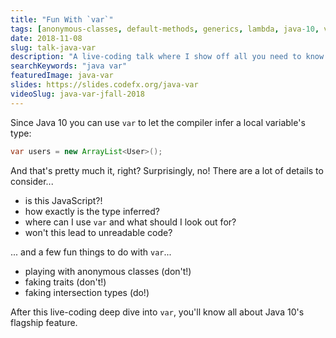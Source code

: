 ```yaml
---
title: "Fun With `var`"
tags: [anonymous-classes, default-methods, generics, lambda, java-10, var]
date: 2018-11-08
slug: talk-java-var
description: "A live-coding talk where I show off all you need to know about `var` in Java. And then some."
searchKeywords: "java var"
featuredImage: java-var
slides: https://slides.codefx.org/java-var
videoSlug: java-var-jfall-2018
---
```


Since Java 10 you can use `var` to let the compiler infer a local variable's type:

```java
var users = new ArrayList<User>();
```

And that's pretty much it, right?
Surprisingly, no!
There are a lot of details to consider...

* is this JavaScript?!
* how exactly is the type inferred?
* where can I use `var` and what should I look out for?
* won't this lead to unreadable code?

... and a few fun things to do with `var`...

* playing with anonymous classes (don't!)
* faking traits (don't!)
* faking intersection types (do!)

After this live-coding deep dive into `var`, you'll know all about Java 10's flagship feature.

